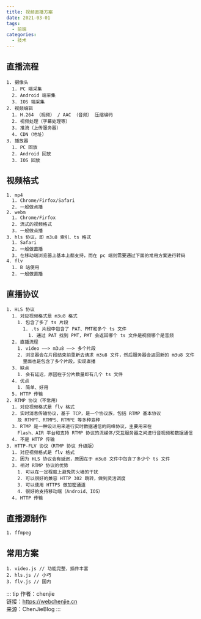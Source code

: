 ```yaml
---
title: 视频直播方案
date: 2021-03-01
tags:
  - 前端
categories:
  - 技术
---
```


## 直播流程
    1. 摄像头
      1. PC 端采集
      2. Android 端采集
      3. IOS 端采集
    2. 视频编辑
      1. H.264 （视频） / AAC （音频） 压缩编码
      2. 视频处理（字幕处理等）
      3. 推流（上传服务器）
      4. CDN（地址）
    3. 播放器
      1. PC 回放
      2. Android 回放
      3. IOS 回放

## 视频格式
    1. mp4
      1. Chrome/Firfox/Safari
      2. 一般做点播
    2. webm
      1. Chrome/Firfox
      2. 流式的视频格式
      3. 一般做点播
    3. hls 协议，即 m3u8 索引、ts 格式
      1. Safari
      2. 一般做直播
      3. 在移动端浏览器上基本上都支持，而在 pc 端则需要通过下面的常用方案进行转码
    4. flv
      1. B 站使用
      2. 一般做直播

## 直播协议
    1. HLS 协议
      1. 对应视频格式是 m3u8 格式
        1. 包含了多了 ts 片段
          1. .ts 片段中包含了 PAT、PMT和多个 ts 文件
            1. 通过 PAT 找到 PMT，PMT 会返回哪个 ts 文件是视频哪个是音频
      2. 直播流程
        1. video ——> m3u8 ——> 多个片段
        2. 浏览器会在片段结束前重新去请求 m3u8 文件，然后服务器会返回新的 m3u8 文件
          里面也是包含了多个片段，实现直播
      3. 缺点
        1. 会有延迟，原因在于分片数量即有几个 ts 文件
      4. 优点
        1. 简单、好用
      5. HTTP 传输
    2. RTMP 协议（不常用）
      1. 对应视频格式是 flv 格式
      2. 实时消息传输协议，基于 TCP，是一个协议族，包括 RTMP 基本协议
        及 RTMPT、RTMPS、RTMPE 等多种变种
      3. RTMP 是一种设计用来进行实时数据通信的网络协议，主要用来在
        Flash、AIR 平台和支持 RTMP 协议的流媒体/交互服务器之间进行音视频和数据通信
      4. 不是 HTTP 传输
    3. HTTP-FLV 协议（RTMP 协议 升级版）
      1. 对应视频格式是 flv 格式
      2. 因为 HLS 协议会有延迟，原因在于 m3u8 文件中包含了多少个 ts 文件
      3. 相对 RTMP 协议的优势
        1. 可以在一定程度上避免防火墙的干扰
        2. 可以很好的兼容 HTTP 302 跳转，做到灵活调度
        3. 可以使用 HTTPS 做加密通道
        4. 很好的支持移动端（Android、IOS）
      4. HTTP 传输

## 直播源制作
    1. ffmpeg

## 常用方案
    1. video.js // 功能完整，插件丰富
    2. hls.js // 小巧
    3. flv.js // 国内

::: tip
作者：chenjie <br>
链接：https://webchenjie.cn <br>
来源：ChenJieBlog
:::
